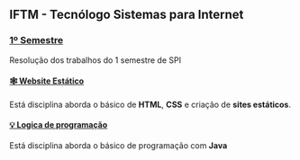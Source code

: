 ## IFTM - Tecnólogo Sistemas para Internet

### [1º Semestre](https://joao-vitorg.github.io/sistemas-para-internet/1-semestre)

Resolução dos trabalhos do 1 semestre de SPI

#### [🕸️ Website Estático](https://joao-vitorg.github.io/sistemas-para-internet/1-semestre/website-estatico)

Está disciplina aborda o básico de **HTML**, **CSS** e criação de **sites estáticos**.

#### [💡 Logica de programação](https://joao-vitorg.github.io/sistemas-para-internet/1-semestre/logica-programacao)

Está disciplina aborda o básico de programação com **Java**
